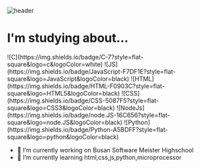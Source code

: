 

![header](https://capsule-render.vercel.app/api?type=soft&color=F9BAFD&height=250&section=header&text=Hi%20There😊&fontSize=70)


<h1>I'm studying about...</h1>
  ![C](https://img.shields.io/badge/C-7?style=flat-square&logo=c&logoColor=white)  
  ![JS](https://img.shields.io/badge/JavaScript-F7DF1E?style=flat-square&logo=JavaScript&logoColor=black) ![HTML](https://img.shields.io/badge/HTML-F0903C?style=flat-square&logo=HTML5&logoColor=black) ![CSS](https://img.shields.io/badge/CSS-5087F5?style=flat-square&logo=CSS3&logoColor=black) ![NodeJs](https://img.shields.io/badge/node.JS-16C656?style=flat-square&logo=node.JS&logoColor=black) ![Python](https://img.shields.io/badge/Python-A5BDFF?style=flat-square&logo=python&logoColor=black)  
  


- 🔭 I’m currently working on Busan Software Meister Highschool
- 🌱 I’m currently learning  html,css,js,python,microprocessor
